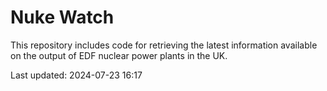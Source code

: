 # Nuke Watch

This repository includes code for retrieving the latest information available on the output of EDF nuclear power plants in the UK.

Last updated: 2024-07-23 16:17